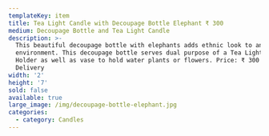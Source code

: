 ```yaml
---
templateKey: item
title: Tea Light Candle with Decoupage Bottle Elephant ₹ 300
medium: Decoupage Bottle and Tea Light Candle
description: >-
  This beautiful decoupage bottle with elephants adds ethnic look to any
  environment. This decoupage bottle serves dual purpose of a Tea Light Candle
  Holder as well as vase to hold water plants or flowers. Price: ₹ 300 +
  Delivery
width: '2'
height: '7'
sold: false
available: true
large_image: /img/decoupage-bottle-elephant.jpg
categories:
  - category: Candles
---
```


